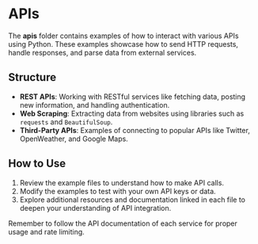 # APIs

The **apis** folder contains examples of how to interact with various APIs using Python. These examples showcase how to send HTTP requests, handle responses, and parse data from external services.

## Structure

- **REST APIs**: Working with RESTful services like fetching data, posting new information, and handling authentication.
- **Web Scraping**: Extracting data from websites using libraries such as `requests` and `BeautifulSoup`.
- **Third-Party APIs**: Examples of connecting to popular APIs like Twitter, OpenWeather, and Google Maps.

## How to Use

1. Review the example files to understand how to make API calls.
2. Modify the examples to test with your own API keys or data.
3. Explore additional resources and documentation linked in each file to deepen your understanding of API integration.

Remember to follow the API documentation of each service for proper usage and rate limiting.
